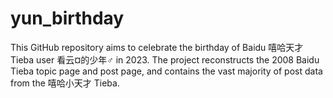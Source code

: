 # yun_birthday
This GitHub repository aims to celebrate the birthday of Baidu 嘻哈天才 Tieba user 看云¤的少年♂ in 2023. The project reconstructs the 2008 Baidu Tieba topic page and post page, and contains the vast majority of post data from the 嘻哈小天才 Tieba.
